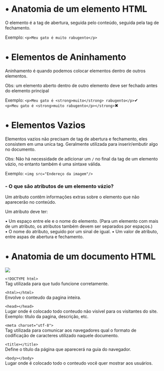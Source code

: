 <h1>• Anatomia de um elemento HTML</h1>

O elemento é a tag de abertura, seguida pelo conteúdo, seguida pela tag de fechamento.

Exemplo: ``<p>Meu gato é muito rabugento</p>``

<h1>• Elementos de Aninhamento</h1>

Aninhamento é quando podemos colocar elementos dentro de outros elementos.

Obs: um elemento aberto dentro de outro elemento deve ser fechado antes do elemento principal

Exemplo: ``<p>Meu gato é <strong>muito</strong> rabugento</p>``✔        
         ``<p>Meu gato é <strong>muito rabugento</p></strong>``✖

<h1>• Elementos Vazios</h1>

Elementos vazios não precisam de tag de abertura e fechamento, eles consistem em uma unica tag. Geralmente utilizada para inserir/embutir algo no documento.

Obs: Não há necessidade de adicionar um ``/`` no final da tag de um elemento vázio, no entanto também é uma sintaxe válida.

Exemplo: ``<img src="Endereço da imagem"/>``

<h3>- O que são atributos de um elemento vázio?</h3>
Um atributo contêm informações extras sobre o elemento que não aparecerão no conteúdo.

Um atributo deve ter:

• Um espaço entre ele e o nome do elemento. (Para um elemento com mais de um atributo, os atributos também devem ser separados por espaços.)
<br>
• O nome do atributo, seguido por um sinal de igual.
• Um valor de atributo, entre aspas de abertura e fechamento.

<h1>• Anatomia de um documento HTML</h1>

<img src="https://static.platzi.com/media/articlases/Images/frontend_developer09.png">

``<!DOCTYPE html>``
<br>
Tag utilizada para que tudo funcione corretamente.

``<html></html>``
<br>
Envolve o conteudo da pagina inteira.

``<head></head>``
<br>
Lugar onde é colocado todo conteudo não visível para os visitantes do site. Exemplo: titulo da pagina, descrição, etc.

``<meta charset="utf-8">``
<br>
Tag utilizada para comunicar aos navegadores qual o formato de codificação de caracteres utilizado naquele documento.

``<title></title>``
<br>
Define o título da página que aparecerá na guia do navegador.

``<body></body>``
<br>
Lugar onde é colocado todo o conteudo você quer mostrar aos usuários.



